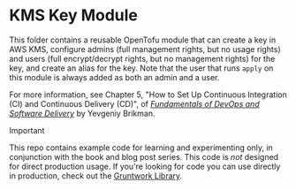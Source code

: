 # KMS Key Module 

This folder contains a reusable OpenTofu module that can create a key in AWS KMS, configure admins (full management
rights, but no usage rights) and users (full encrypt/decrypt rights, but no management rights) for the key, and
create an alias for the key. Note that the user that runs `apply` on this module is always added as both an admin and
a user.

For more information, see Chapter 5, "How to Set Up Continuous Integration (CI) and Continuous Delivery (CD)", of 
[_Fundamentals of DevOps and Software Delivery_](https://www.fundamentals-of-devops.com) by Yevgeniy Brikman.

> [!IMPORTANT]  
> This repo contains example code for learning and experimenting only, in conjunction with the book and blog post
> series. This code is _not_ designed for direct production usage. If you're looking for code you can use directly in
> production, check out the [Gruntwork Library](https://www.gruntwork.io/products/library).
